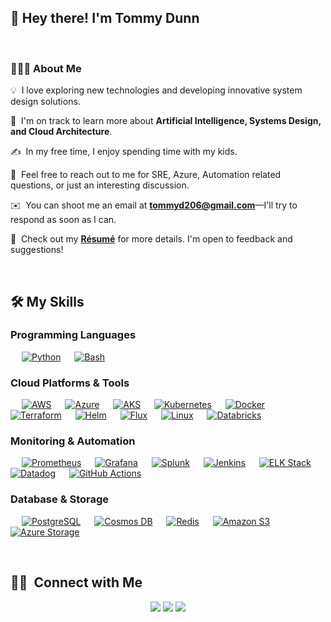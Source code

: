 ## 👋 Hey there! I'm Tommy Dunn
&nbsp;

### 👨🏻‍💻 About Me  
💡 &nbsp;I love exploring new technologies and developing innovative system design solutions.

🌱 &nbsp;I'm on track to learn more about **Artificial Intelligence, Systems Design, and Cloud Architecture**.

✍️ &nbsp;In my free time, I enjoy spending time with my kids.

💬 &nbsp;Feel free to reach out to me for SRE, Azure, Automation related questions, or just an interesting discussion.

✉️ &nbsp;You can shoot me an email at **[tommyd206@gmail.com](mailto:tommyd206@gmail.com)**—I'll try to respond as soon as I can.

📄 &nbsp;Check out my **[Résumé](https://tommydunn206.github.io)** for more details. I'm open to feedback and suggestions!

&nbsp;

## 🛠️ My Skills

### Programming Languages
<p align="left">
  &emsp;
    <a href="https://www.python.org/"><img alt="Python" src="https://img.shields.io/badge/Python-3776AB?style=flat&logo=python&logoColor=white"></a>
  &emsp;
    <a href="https://www.gnu.org/software/bash/"><img alt="Bash" src="https://img.shields.io/badge/Bash-121011?style=flat&logo=gnu-bash&logoColor=white"></a>
</p>

### Cloud Platforms & Tools
<p align="left">
  &emsp;
    <a href="https://aws.amazon.com/"><img alt="AWS" src="https://img.shields.io/badge/AWS-232F3E?style=flat&logo=amazon-aws&logoColor=white"></a>
  &emsp;
    <a href="https://azure.microsoft.com/"><img alt="Azure" src="https://img.shields.io/badge/Azure-0078D4?style=flat&logo=microsoft-azure&logoColor=white"></a>
  &emsp;
    <a href="https://azure.microsoft.com/en-us/products/kubernetes-service/"><img alt="AKS" src="https://img.shields.io/badge/AKS-0078D4?style=flat&logo=microsoft-azure&logoColor=white"></a>
  &emsp;
    <a href="https://kubernetes.io/"><img alt="Kubernetes" src="https://img.shields.io/badge/Kubernetes-326CE5?style=flat&logo=kubernetes&logoColor=white"></a>
  &emsp;
    <a href="https://www.docker.com/"><img alt="Docker" src="https://img.shields.io/badge/Docker-2496ED?style=flat&logo=docker&logoColor=white"></a>
  &emsp;
    <a href="https://www.terraform.io/"><img alt="Terraform" src="https://img.shields.io/badge/Terraform-7B42BC?style=flat&logo=terraform&logoColor=white"></a>
  &emsp;
    <a href="https://helm.sh/"><img alt="Helm" src="https://img.shields.io/badge/Helm-0F1689?style=flat&logo=helm&logoColor=white"></a>
  &emsp;
    <a href="https://fluxcd.io/"><img alt="Flux" src="https://img.shields.io/badge/Flux-5A67D8?style=flat&logo=flux&logoColor=white"></a>
  &emsp;
    <a href="https://www.linux.org/"><img alt="Linux" src="https://img.shields.io/badge/Linux-FCC624?style=flat&logo=linux&logoColor=black"></a>
  &emsp;
    <a href="https://databricks.com/"><img alt="Databricks" src="https://img.shields.io/badge/Databricks-FF3621?style=flat&logo=databricks&logoColor=white"></a>
</p>

### Monitoring & Automation
<p align="left">
  &emsp;
    <a href="https://prometheus.io/"><img alt="Prometheus" src="https://img.shields.io/badge/Prometheus-E6522C?style=flat&logo=prometheus&logoColor=white"></a>
  &emsp;
    <a href="https://grafana.com/"><img alt="Grafana" src="https://img.shields.io/badge/Grafana-F46800?style=flat&logo=grafana&logoColor=white"></a>
  &emsp;
    <a href="https://www.splunk.com/"><img alt="Splunk" src="https://img.shields.io/badge/Splunk-000000?style=flat&logo=splunk&logoColor=white"></a>
  &emsp;
    <a href="https://www.jenkins.io/"><img alt="Jenkins" src="https://img.shields.io/badge/Jenkins-D24939?style=flat&logo=jenkins&logoColor=white"></a>
  &emsp;
    <a href="https://www.elastic.co/"><img alt="ELK Stack" src="https://img.shields.io/badge/ELK-005571?style=flat&logo=elastic-stack&logoColor=white"></a>
  &emsp;
    <a href="https://www.datadoghq.com/"><img alt="Datadog" src="https://img.shields.io/badge/Datadog-632CA6?style=flat&logo=datadog&logoColor=white"></a>
  &emsp;
    <a href="https://github.com/features/actions"><img alt="GitHub Actions" src="https://img.shields.io/badge/GitHub_Actions-2088FF?style=flat&logo=github-actions&logoColor=white"></a>
</p>

### Database & Storage
<p align="left">
  &emsp;
    <a href="https://www.postgresql.org/"><img alt="PostgreSQL" src="https://img.shields.io/badge/PostgreSQL-336791?style=flat&logo=postgresql&logoColor=white"></a>
  &emsp;
    <a href="https://azure.microsoft.com/en-us/products/cosmos-db/"><img alt="Cosmos DB" src="https://img.shields.io/badge/Cosmos_DB-0078D4?style=flat&logo=azure-cosmos-db&logoColor=white"></a>
  &emsp;
    <a href="https://redis.io/"><img alt="Redis" src="https://img.shields.io/badge/Redis-DC382D?style=flat&logo=redis&logoColor=white"></a>
  &emsp;
    <a href="https://aws.amazon.com/s3/"><img alt="Amazon S3" src="https://img.shields.io/badge/Amazon_S3-569A31?style=flat&logo=amazon-s3&logoColor=white"></a>
  &emsp;
    <a href="https://azure.microsoft.com/en-us/products/storage/"><img alt="Azure Storage" src="https://img.shields.io/badge/Azure_Storage-0078D4?style=flat&logo=microsoft-azure&logoColor=white"></a>
</p>

&nbsp;

## 🤝🏻 &nbsp;Connect with Me

<p align="center">
<a href="[https://tommydunn206.github.io/resume/](https://tommydunn206.github.io/resume/)"><img src="https://img.shields.io/badge/-resume-3423A6?style=flat&logo=Google-Chrome&logoColor=white"/></a>
<a href="[https://linkedin.com/in/tommy-dunn-a13266b8](https://www.linkedin.com/in/tommy-dunn-a13266b8/)"><img src="https://img.shields.io/badge/-LinkedIn-0077B5?style=flat&logo=Linkedin&logoColor=white"/></a>
<a href="mailto:tommyd206@gmail.com"><img src="https://img.shields.io/badge/-Email-D14836?style=flat&logo=Gmail&logoColor=white"/></a>
</p>
